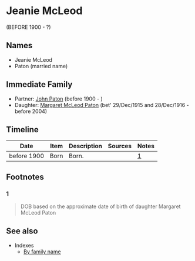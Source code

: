 ﻿---
layout: person
subject_key: i70248352
permalink: /people/i70248352
---

# Jeanie McLeod
(BEFORE 1900 - ?)

## Names

* Jeanie McLeod
* Paton (married name)

## Immediate Family

* Partner: [John Paton](./@i5211114@-john-paton-b1900-d.md) (before 1900 - )
* Daughter: [Margaret McLeod Paton](./@i56209708@-margaret-mcleod-paton-b1915-12-29~1916-12-28-d2004.md) (bet' 29/Dec/1915 and 28/Dec/1916 - before 2004)

## Timeline

Date | Item | Description | Sources | Notes
---|---|---|---|---
before 1900 | Born | Born. |  | [1](#1)

## Footnotes

### 1

> DOB based on the approximate date of birth of daughter Margaret McLeod Paton
>



## See also

- Indexes
  - [By family name](../index-by-family-name.md)
